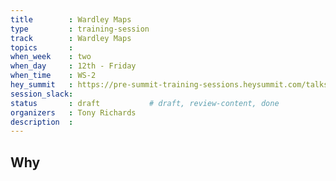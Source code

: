 ```yaml
---
title        : Wardley Maps
type         : training-session
track        : Wardley Maps
topics       : 
when_week    : two
when_day     : 12th - Friday
when_time    : WS-2
hey_summit   : https://pre-summit-training-sessions.heysummit.com/talks/introduction-to-wardley-mapping-3/
session_slack:
status       : draft           # draft, review-content, done
organizers   : Tony Richards
description  : 
---
```


## Why


